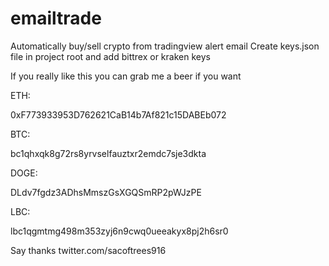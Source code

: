 # emailtrade
Automatically buy/sell crypto from tradingview alert email
Create keys.json file in project root and add bittrex or kraken keys

If you really like this you can grab me a beer if you want

ETH:

0xF773933953D762621CaB14b7Af821c15DABEb072

BTC:

bc1qhxqk8g72rs8yrvselfauztxr2emdc7sje3dkta

DOGE:

DLdv7fgdz3ADhsMmszGsXGQSmRP2pWJzPE

LBC:

lbc1qgmtmg498m353zyj6n9cwq0ueeakyx8pj2h6sr0


 Say thanks
 twitter.com/sacoftrees916
